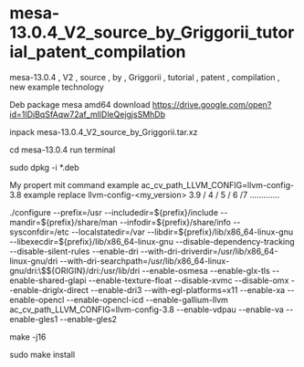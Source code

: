 # mesa-13.0.4_V2_source_by_Griggorii_tutorial_patent_compilation
mesa-13.0.4 , V2 , source , by , Griggorii , tutorial , patent , compilation , new example technology

Deb package mesa amd64 download https://drive.google.com/open?id=1IDiBqSfAqw72af_mlIDleQejgjsSMhDb

inpack mesa-13.0.4_V2_source_by_Griggorii.tar.xz

cd mesa-13.0.4 run terminal 

sudo dpkg -i *.deb

My propert mit command example ac_cv_path_LLVM_CONFIG=llvm-config-3.8 example replace llvm-config-<my_version> 3.9 / 4 / 5 / 6 /7 .............

./configure --prefix=/usr --includedir=\${prefix}/include --mandir=\${prefix}/share/man --infodir=\${prefix}/share/info --sysconfdir=/etc --localstatedir=/var --libdir=\${prefix}/lib/x86_64-linux-gnu --libexecdir=\${prefix}/lib/x86_64-linux-gnu --disable-dependency-tracking --disable-silent-rules --enable-dri --with-dri-driverdir=/usr/lib/x86_64-linux-gnu/dri --with-dri-searchpath=/usr/lib/x86_64-linux-gnu/dri:\\\$\${ORIGIN}/dri:/usr/lib/dri --enable-osmesa --enable-glx-tls --enable-shared-glapi --enable-texture-float --disable-xvmc --disable-omx --enable-driglx-direct --enable-dri3 --with-egl-platforms=x11 --enable-xa --enable-opencl --enable-opencl-icd --enable-gallium-llvm ac_cv_path_LLVM_CONFIG=llvm-config-3.8 --enable-vdpau --enable-va --enable-gles1 --enable-gles2

make -j16

sudo make install
